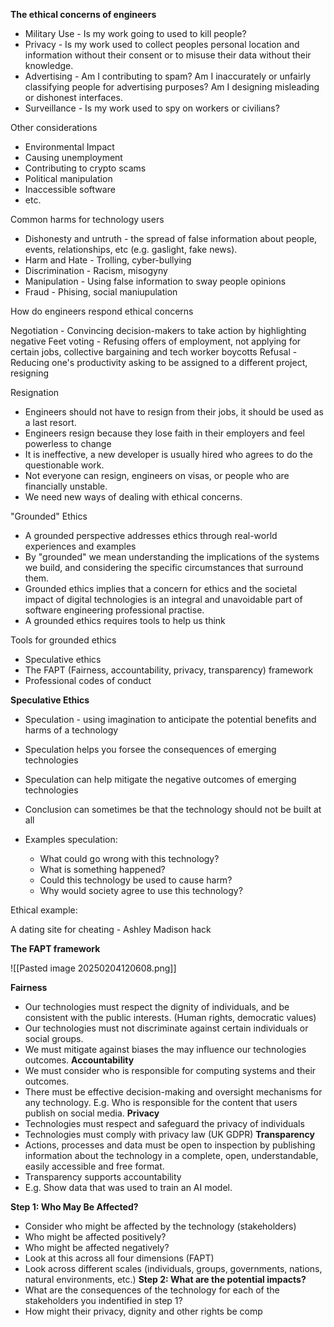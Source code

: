 **The ethical concerns of engineers**
- Military Use - Is my work going to used to kill people?
- Privacy - Is my work used to collect peoples personal location and information without their consent or to misuse their data without their knowledge. 
- Advertising - Am I contributing to spam? Am I inaccurately or unfairly classifying people for advertising purposes? Am I designing misleading or dishonest interfaces. 
- Surveillance - Is my work used to spy on workers or civilians? 


Other considerations

- Environmental Impact
- Causing unemployment
- Contributing to crypto scams
- Political manipulation
- Inaccessible software
- etc.

Common harms for technology users
- Dishonesty and untruth - the spread of false information about people, events, relationships, etc (e.g. gaslight, fake news).
- Harm and Hate - Trolling, cyber-bullying
- Discrimination - Racism, misogyny
- Manipulation - Using false information to sway people opinions
- Fraud - Phising, social maniupulation

How do engineers respond ethical concerns

Negotiation - Convincing decision-makers to take action by highlighting negative 
Feet voting - Refusing offers of employment, not applying for certain jobs, collective bargaining and tech worker boycotts
Refusal - Reducing one's productivity asking to be assigned to a different project, resigning


Resignation
- Engineers should not have to resign from their jobs, it should be used as a last resort.
- Engineers resign because they lose faith in their employers and feel powerless to change
- It is ineffective, a new developer is usually hired who agrees to do the questionable work. 
- Not everyone can resign, engineers on visas, or people who are financially unstable. 
- We need new ways of dealing with ethical concerns. 

"Grounded" Ethics

- A grounded perspective addresses ethics through real-world experiences and examples
- By "grounded" we mean understanding the implications of the systems we build, and considering the specific circumstances that surround them. 
- Grounded ethics implies that a concern for ethics and the societal impact of digital technologies is an integral and unavoidable part of software engineering professional practise. 
- A grounded ethics requires tools to help us think

Tools for grounded ethics

- Speculative ethics
- The FAPT (Fairness, accountability, privacy, transparency) framework
- Professional codes of conduct


**Speculative Ethics**

- Speculation - using imagination to anticipate the potential benefits and harms of a technology
- Speculation helps you forsee the consequences of emerging technologies
- Speculation can help mitigate the negative outcomes of emerging technologies
- Conclusion can sometimes be that the technology should not be built at all

- Examples speculation:
	- What could go wrong with this technology?
	- What is something happened?
	- Could this technology be used to cause harm?
	- Why would society agree to use this technology?

Ethical example:

A dating site for cheating - Ashley Madison hack

**The FAPT framework**

![[Pasted image 20250204120608.png]]

**Fairness**
- Our technologies must respect the dignity of individuals, and be consistent with the public interests. (Human rights, democratic values)
- Our technologies must not discriminate against certain individuals or social groups. 
- We must mitigate against biases the may influence our technologies outcomes. 
**Accountability**
- We must consider who is responsible for computing systems and their outcomes.
- There must be effective decision-making and oversight mechanisms for any technology. E.g. Who is responsible for the content that users publish on social media. 
**Privacy**
- Technologies must respect and safeguard the privacy of individuals
- Technologies must comply with privacy law (UK GDPR)
**Transparency**
- Actions, processes and data must be open to inspection by publishing information about the technology in a complete, open, understandable, easily accessible and free format. 
- Transparency supports accountability
- E.g. Show data that was used to train an AI model.

**Step 1: Who May Be Affected?**
- Consider who might be affected by the technology (stakeholders)
- Who might be affected positively?
- Who might be affected negatively?
- Look at this across all four dimensions (FAPT)
- Look across different scales (individuals, groups, governments, nations, natural environments, etc.)
**Step 2: What are the potential impacts?**
- What are the consequences of the technology for each of the stakeholders you indentified in step 1?
- How might their privacy, dignity and other rights be comp
